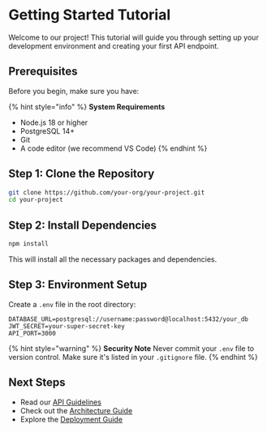 # Getting Started Tutorial

Welcome to our project! This tutorial will guide you through setting up your development environment and creating your first API endpoint.

## Prerequisites

Before you begin, make sure you have:

{% hint style="info" %}
**System Requirements**
- Node.js 18 or higher
- PostgreSQL 14+
- Git
- A code editor (we recommend VS Code)
{% endhint %}

## Step 1: Clone the Repository

```bash
git clone https://github.com/your-org/your-project.git
cd your-project
```

## Step 2: Install Dependencies

```bash
npm install
```

This will install all the necessary packages and dependencies.

## Step 3: Environment Setup

Create a `.env` file in the root directory:

```env
DATABASE_URL=postgresql://username:password@localhost:5432/your_db
JWT_SECRET=your-super-secret-key
API_PORT=3000
```

{% hint style="warning" %}
**Security Note**
Never commit your `.env` file to version control. Make sure it's listed in your `.gitignore` file.
{% endhint %}

## Next Steps

- Read our [API Guidelines](api-guidelines.md)
- Check out the [Architecture Guide](architecture.md) 
- Explore the [Deployment Guide](deployment.md)
